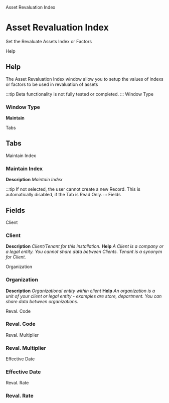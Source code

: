 
Asset Revaluation Index
# Asset Revaluation Index


Set the Revaluate Assets Index or Factors

Help
## Help

The Asset Revaluation Index window allow you to setup the values of indexs or factors to be used in revaluation of assets

:::tip
Beta functionality is not fully tested or completed.
:::
Window Type
### Window Type

**Maintain**


Tabs
## Tabs


Maintain Index
### Maintain Index

**Description**
 *Maintain Index*

:::tip
If not selected, the user cannot create a new Record.  This is automatically disabled, if the Tab is Read Only.
:::
Fields
## Fields


Client
### Client

**Description**
 *Client/Tenant for this installation.*
**Help**
 *A Client is a company or a legal entity. You cannot share data between Clients. Tenant is a synonym for Client.*

Organization
### Organization

**Description**
 *Organizational entity within client*
**Help**
 *An organization is a unit of your client or legal entity - examples are store, department. You can share data between organizations.*

Reval. Code
### Reval. Code


Reval. Multiplier
### Reval. Multiplier


Effective Date
### Effective Date


Reval. Rate
### Reval. Rate


